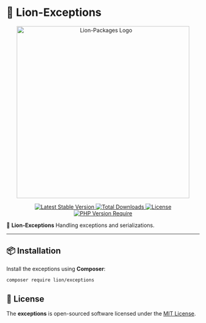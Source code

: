 # 🦁 Lion-Exceptions

<p align="center">
  <a href="https://dev.lion-packages.com/docs/library/content" target="_blank">
    <img 
        src="https://github.com/lion-packages/framework/assets/56183278/60871c9f-1c93-4481-8c1e-d70282b33254"
        width="450" 
        alt="Lion-Packages Logo"
    >
  </a>
</p>

<p align="center">
  <a href="https://packagist.org/packages/lion/exceptions">
    <img src="https://poser.pugx.org/lion/exceptions/v" alt="Latest Stable Version">
  </a>
  <a href="https://packagist.org/packages/lion/exceptions">
    <img src="https://poser.pugx.org/lion/exceptions/downloads" alt="Total Downloads">
  </a>
  <a href="https://github.com/lion-packages/exceptions/blob/main/LICENSE">
    <img src="https://poser.pugx.org/lion/exceptions/license" alt="License">
  </a>
  <a href="https://www.php.net/">
    <img src="https://poser.pugx.org/lion/exceptions/require/php" alt="PHP Version Require">
  </a>
</p>

🚀 **Lion-Exceptions** Handling exceptions and serializations.

---

## 📦 Installation

Install the exceptions using **Composer**:

```bash
composer require lion/exceptions
```

## 📝 License

The <strong>exceptions</strong> is open-sourced software licensed under the [MIT License](https://github.com/lion-packages/exceptions/blob/main/LICENSE).
